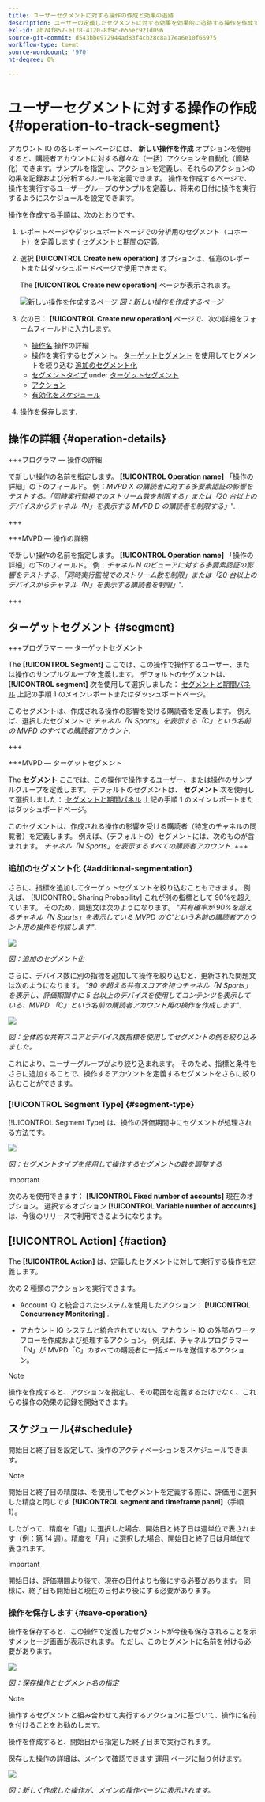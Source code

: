 ```yaml
---
title: ユーザーセグメントに対する操作の作成と効果の追跡
description: ユーザーの定義したセグメントに対する効果を効果的に追跡する操作を作成する方法。
exl-id: ab74f857-e178-4120-8f9c-655ec921d096
source-git-commit: d543bbe972944ad83f4cb28c8a17ea6e10f66975
workflow-type: tm+mt
source-wordcount: '970'
ht-degree: 0%

---
```


# ユーザーセグメントに対する操作の作成 {#operation-to-track-segment}

アカウント IQ の各レポートページには、 **新しい操作を作成** オプションを使用すると、購読者アカウントに対する様々な（一括）アクションを自動化（簡略化）できます。サンプルを指定し、アクションを定義し、それらのアクションの効果を記録および分析するルールを定義できます。 操作を作成するページで、操作を実行するユーザーグループのサンプルを定義し、将来の日付に操作を実行するようにスケジュールを設定できます。

操作を作成する手順は、次のとおりです。

1. レポートページやダッシュボードページでの分析用のセグメント（コホート）を定義します ( [セグメントと期間の定義](/help/accountiq/howto-select-segment-timeframe.md).

1. 選択 **[!UICONTROL Create new operation]** オプションは、任意のレポートまたはダッシュボードページで使用できます。

   The **[!UICONTROL Create new operation]** ページが表示されます。

   ![新しい操作を作成するページ](assets/create-new-operations.png)
   *図：新しい操作を作成するページ*

1. 次の日： **[!UICONTROL Create new operation]** ページで、次の詳細をフォームフィールドに入力します。

   * [操作名](#operation-details) 操作の詳細
   * 操作を実行するセグメント。 [ターゲットセグメント](#segment) を使用してセグメントを絞り込む [追加のセグメント化](#additional-segmentation)
   * [セグメントタイプ](#segment-type) under [ターゲットセグメント](#segment)
   * [アクション](#action)
   * [有効化をスケジュール](#schedule)

1. [操作を保存します](#save-operation).

## 操作の詳細 {#operation-details}

+++プログラマ — 操作の詳細

で新しい操作の名前を指定します。 **[!UICONTROL Operation name]** 「操作の詳細」の下のフィールド。 例：*MVPD X の購読者に対する多要素認証の影響をテストする。「同時実行監視でのストリーム数を制限する」または「20 台以上のデバイスからチャネル「N」を表示する MVPD D の購読者を制限する」*&quot;.

+++

+++MVPD — 操作の詳細

で新しい操作の名前を指定します。 **[!UICONTROL Operation name]** 「操作の詳細」の下のフィールド。 例：*チャネル N のビューアに対する多要素認証の影響をテストする、「同時実行監視でのストリーム数を制限」または「20 台以上のデバイスからチャネル「N」を表示する購読者を制限」*&quot;.

+++

## ターゲットセグメント {#segment}

+++プログラマー — ターゲットセグメント

The **[!UICONTROL Segment]** ここでは、この操作で操作するユーザー、または操作のサンプルグループを定義します。 デフォルトのセグメントは、 **[!UICONTROL segment]** 次を使用して選択しました： [セグメントと期間パネル](/help/accountiq/howto-select-segment-timeframe.md) 上記の手順 1 のメインレポートまたはダッシュボードページ。

<!--* The first segment entry in the **Segment** section, by default, shows the **segment** you selected in the step 1.

* The **segment evaluation period** is the time period of analysis you selected in step 1 from **Granularity and Timeframe** option.
![](assets/operations-segment-selection.png)
*Figure: Segment and timeframe selection on the main page*-->

このセグメントは、作成される操作の影響を受ける購読者を定義します。 例えば、選択したセグメントで *チャネル「N Sports」を表示する「C」という名前の MVPD のすべての購読者アカウント*.

+++

+++MVPD — ターゲットセグメント

The **セグメント** ここでは、この操作で操作するユーザー、または操作のサンプルグループを定義します。 デフォルトのセグメントは、 **セグメント** 次を使用して選択しました： [セグメントと期間パネル](/help/accountiq/howto-select-segment-timeframe.md) 上記の手順 1 のメインレポートまたはダッシュボードページ。

<!--* The first segment entry in the **Segment** section, by default, shows the **segment** you selected in the step 1.

* The **segment evaluation period** is the time period of analysis you selected in step 1 from **Granularity and Timeframe** option.
![](assets/operations-segment-selection.png)
*Figure: Segment and timeframe selection on the main page*-->

このセグメントは、作成される操作の影響を受ける購読者（特定のチャネルの閲覧者）を定義します。 例えば、（デフォルトの）セグメントには、次のものが含まれます。 *チャネル「N Sports」を表示するすべての購読者アカウント*.
+++

### 追加のセグメント化 {#additional-segmentation}

さらに、指標を追加してターゲットセグメントを絞り込むこともできます。 例えば、 [!UICONTROL Sharing Probability] これが別の指標として 90%を超えています。 そのため、問題文は次のようになります。 *&quot;共有確率が 90%を超えるチャネル「N Sports」を表示している MVPD の&#39;C&#39;という名前の購読者アカウント用の操作を作成します&quot;*.

![](assets/additional-segment.gif)

*図：追加のセグメント化*

さらに、デバイス数に別の指標を追加して操作を絞り込むと、更新された問題文は次のようになります。 *&quot;90 を超える共有スコアを持つチャネル「N Sports」を表示し、評価期間中に 5 台以上のデバイスを使用してコンテンツを表示している、MVPD 「C」という名前の購読者アカウント用の操作を作成します&quot;*.

![](assets/refined-segment.png)

*図：全体的な共有スコアとデバイス数指標を使用してセグメントの例を絞り込みました。*

これにより、ユーザーグループがより絞り込まれます。 そのため、指標と条件をさらに追加することで、操作するアカウントを定義するセグメントをさらに絞り込むことができます。

### [!UICONTROL Segment Type] {#segment-type}

[!UICONTROL Segment Type] は、操作の評価期間中にセグメントが処理される方法です。

![](assets/segment-type.png)

*図：セグメントタイプを使用して操作するセグメントの数を調整する*

<!--The segment type option allows you to further refine your segment based on the evaluation period (or time).

**Fixed number of accounts** 

When you select **Fixed number of accounts** segment type, then you need to specify an evaluation period as well.

By doing so, you are fixing the sample size for evaluation in terms of numbers. You are making Account IQ identify a specific set of users (that meet the criteria of defined evaluation period and segment metrics) to operate on. The analysis and graphs will be generated for this specific set of users only (identified initially) throughout the operation.

**Variable number of accounts**

When you select **Variable number of accounts** segment type, you do not limit the number of accounts in segment. The accounts which fall under the defined segment metrics are the part of the segment, and the number of accounts will change continuously during the course of operation.-->

>[!IMPORTANT]
>
>次のみを使用できます： **[!UICONTROL Fixed number of accounts]** 現在のオプション。 選択するオプション **[!UICONTROL Variable number of accounts]** は、今後のリリースで利用できるようになります。

<!--

you tell Account IQ in the beginning of the operation which number of accounts to operate on.

Account IQ system only has a segment definition, and during the operation it looks into all the accounts that fit that segments.

the number of accounts in segment is not limited, the accounts that fall under defined segment metrics will be part of the segment, and the no of accounts will change continuously, as there are no specific limitations - like an evaluation period in the past.When the segment is defined (which in this example is, subscriber accounts of MVPD 'C' who are viewing the channel 'N Sports' that have a sharing score above 80 and are using 10 different IPs) and we also identified a time period to evaluate a segment. This identifies X number of accounts as sample (for example 5000). How many devices they are using?
It identifies x-number of accounts (5000)...a very specific set of users that meet this criteria.
for every period that we schedule (within that operation) during that operation) we will look at those 5K users that are originally identified and we will present graph about them. How are the sharing scores coming up?u We identified a period. Are their sharing scores going up? Are there fewer of them who are meeting this definition?
Fixed versus variable is the way the treated in fixed or variable way.

1. we identified a fixed set of accounts.
2. we evaluate those specific accounts on criteria throughout the operation.

General idea independent of graph is that we will evaluate a set of accounts identified initially, for no of periods during operation and generate graphs against that.
Those are the 5000 users for which I will create graphs for for every period of the operation.

**Variable number of accounts**
We do not identify any initial set of accounts, we just have a segment definition.
Each period during the operation, we go and look into all the accounts that fit that segments.
If it is not a fixed segment, I won't initially evaluate it. I won't have an initial set of 5000. Instead at every period during the evaluation I will evaluate the segment then, and then I will produce graph about the next 3000 users.
the......will vary from period to period.

if not fixed segment, then I won't initially evaluate or have initial set of 5000, instead at every period during an operation and the.-->

## [!UICONTROL Action] {#action}

The **[!UICONTROL Action]** は、定義したセグメントに対して実行する操作を定義します。

次の 2 種類のアクションを実行できます。

* Account IQ と統合されたシステムを使用したアクション： **[!UICONTROL Concurrency Monitoring]** <!--[Concurrency Monitoring](https://tve.helpdocsonline.com/concurrency-monitoring-introduction), or Adobe Target-->.

* アカウント IQ システムと統合されていない、アカウント IQ の外部のワークフローを作成および処理するアクション。 例えば、チャネルプログラマー「N」が MVPD「C」のすべての購読者に一括メールを送信するアクション。

>[!NOTE]
>
>操作を作成すると、アクションを指定し、その範囲を定義するだけでなく、これらの操作の効果の記録を開始できます。

## スケジュール{#schedule}

開始日と終了日を設定して、操作のアクティベーションをスケジュールできます。

>[!NOTE]
>
>開始日と終了日の精度は、を使用してセグメントを定義する際に、評価用に選択した精度と同じです **[!UICONTROL segment and timeframe panel]**（手順 1）。
>
>
>したがって、精度を「週」に選択した場合、開始日と終了日は週単位で表されます（例：第 14 週）。精度を「月」に選択した場合、開始日と終了日は月単位で表されます。


>[!IMPORTANT]
>
>開始日は、評価期間より後で、現在の日付よりも後にする必要があります。 同様に、終了日も開始日と現在の日付より後にする必要があります。

### 操作を保存します {#save-operation}

操作を保存すると、この操作で定義したセグメントが今後も保存されることを示すメッセージ画面が表示されます。 ただし、このセグメントに名前を付ける必要があります。

![](assets/save-operation.png)

*図：保存操作とセグメント名の指定*

>[!NOTE]
>
>操作するセグメントと組み合わせて実行するアクションに基づいて、操作に名前を付けることをお勧めします。

<!--In future you can select this saved segment when defining a segment for your analysis on the main reports page. Moreover, the saved segment is also listed when you create an operation the next time.

![](assets/saved-segment-operations-page.png)

*Figure: Saved segments in segment selector on Create new operations page* 

>[!IMPORTANT]
>
>When creating an operation, if you select a segment that was previously created then you cannot add new metrics to it and refine it.
>
>Adding new metrics creates a new segment, but you cannot modify an existing segment.-->

操作を作成すると、開始日から指定した終了日まで実行されます。

保存した操作の詳細は、メインで確認できます [運用](/help/accountiq/operations.md) ページに貼り付けます。

![](assets/new-operation-created.png)

*図：新しく作成した操作が、メインの操作ページに表示されます。*
